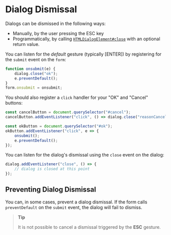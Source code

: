 # Dialog Dismissal

Dialogs can be dismissed in the following ways:

* Manually, by the user pressing the ESC key
* Programmatically, by calling [`HTMLDialogElement#close`](../../uxp/class/HTMLDialogElement.md#htmldialogelement-close) with an optional return value.

You can listen for the _default_ gesture (typically [ENTER]) by registering for the `submit` event on the `form`:

```js
function onsubmit(e) {
    dialog.close("ok");
    e.preventDefault();
}
form.onsubmit = onsubmit;
```

You should also register a `click` handler for your "OK" and "Cancel" buttons:

```js
const cancelButton = document.querySelector("#cancel");
cancelButton.addEventListener("click", () => dialog.close("reasonCanceled"));

const okButton = document.querySelector("#ok");
okButton.addEventListener("click", e => {
    onsubmit();
    e.preventDefault();
});
```

You can listen for the dialog's dismissal using the `close` event on the dialog:

```js
dialog.addEventListener("close", () => {
    // dialog is closed at this point
});
```

## Preventing Dialog Dismissal

You can, in some cases, prevent a dialog dismissal. If the form calls `preventDefault` on the `submit` event, the dialog will fail to dismiss.

> **Tip**
>
> It is not possible to cancel a dismissal triggered by the **ESC** gesture.

